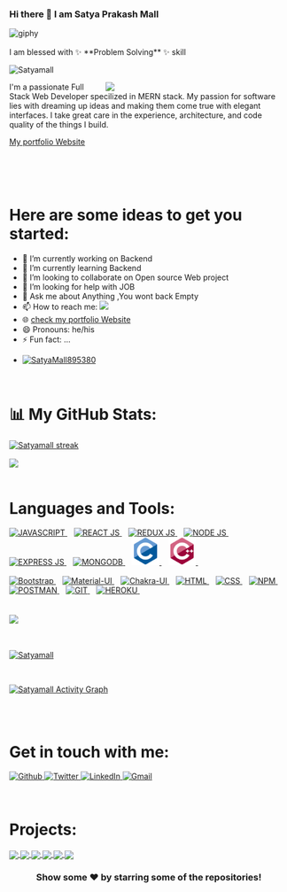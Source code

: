 ### Hi there 👋 I am Satya Prakash Mall

<!-- ![giphy](https://user-images.githubusercontent.com/80479635/150354481-99052d4f-e34a-4272-b77c-b7523003bea0.gif) -->
<img src="https://user-images.githubusercontent.com/80479635/150354481-99052d4f-e34a-4272-b77c-b7523003bea0.gif" width="100%" height="400" alt="giphy"/>
<br/>
<br/>
I am blessed with ✨ **Problem Solving**  ✨ skill

<p align="left"> <img src="https://komarev.com/ghpvc/?username=Satyamall&label=Profile%20views&color=129e00&style=plastic" alt="Satyamall" height="50" /> </p>

<img align='right' src="https://media4.giphy.com/media/u2pmTWUi0MXjyrMaVj/giphy.gif?cid=ecf05e47ujlr0uahs95slznce2ixmf10nan8vu1nqdktk1c5&rid=giphy.gif&ct=g" width="330">

I'm a passionate Full Stack Web Developer specilized in MERN stack. My passion for software lies with dreaming up ideas and making them come true with elegant interfaces. I take great care in the experience, architecture, and code quality of the things I build.
<br/>
<div>
    <a href="">My portfolio Website</a>
</div>
<br/>
<br/>
<br/>
<br/>

# Here are some ideas to get you started:

- 🔭 I’m currently working on Backend
- 🌱 I’m currently learning Backend
- 👯 I’m looking to collaborate on Open source Web project
- 🤔 I’m looking for help with JOB
- 💬 Ask me about Anything ,You wont back Empty
- 📫 How to reach me: <a href="https://www.linkedin.com/in/satya-prakash-mall-125649216/"><img style="width:20px" src="https://cdn-icons-png.flaticon.com/512/174/174857.png" /></a>
- 🌐 <a href="">check my portfolio Website</a>
- 😄 Pronouns: he/his
- ⚡ Fun fact: ...
- <p align="left"> <a href="https://twitter.com/SatyaMall895380" target="blank">
        <img alt="SatyaMall895380" src="https://img.shields.io/twitter/follow/SatyaMall895380?logo=twitter&style=for-the-badge" height="40"/>
    </a></p>
<br/>

# 📊 My GitHub Stats:

<p align="left">
    <a href="https://github.com/Satyamall/github-readme-streak-stats">
        <img title="🔥 Get streak stats for your profile at git.io/streak-stats" alt="Satyamall streak" src="https://github-readme-streak-stats.herokuapp.com/?user=Satyamall&theme=black-ice&hide_border=true&stroke=0000&background=060A0CD0"/>
    </a>
</p>
<a href="https://github.com/Satyamall/github-readme-stats">
<img align="center" src="https://github-readme-stats.vercel.app/api?username=Satyamall&&show_icons=true&count_private=true&title_color=bb2acf&icon_color=bb2acf&text_color=151515&bg_color=ffffff"/>
</a>
<br/>
<br/>

# Languages and Tools: 

<div>
    <div>
    <a href="https://developer.mozilla.org/en-US/docs/Web/JavaScript" target="_blank" rel="noreferrer">
        <img src="https://img.shields.io/badge/JavaScript-F7DF1E?style=for-the-badge&logo=javascript&logoColor=black" alt="JAVASCRIPT" height="40"/>
    </a>&nbsp;&nbsp;
    <a href="https://reactjs.org/" target="_blank" rel="noreferrer">
        <img src="https://img.shields.io/badge/ReactJS-20232A?style=for-the-badge&logo=react&logoColor=61DAFB" alt="REACT JS" height="40" />
    </a>&nbsp;&nbsp;
    <a href="https://redux.js.org" target="_blank" rel="noreferrer">
        <img src="https://img.shields.io/badge/Redux-000000?style=for-the-badge&logo=nextdotjs&logoColor=white" alt="REDUX JS" height="40"/>
    </a>&nbsp;&nbsp;
    <a href="https://nodejs.org" target="_blank" rel="noreferrer">
        <img src="https://img.shields.io/badge/Node.js-339933?style=for-the-badge&logo=nodedotjs&logoColor=white" alt="NODE JS" height="40"/>
     </a>&nbsp;&nbsp;
    <a href="https://expressjs.com" target="_blank" rel="noreferrer"> 
        <img src="https://img.shields.io/badge/Express.js-000000?style=for-the-badge&logo=express&logoColor=white" alt="EXPRESS JS" height="40" />
    </a>&nbsp;&nbsp;
    <a href="https://www.mongodb.com/" target="_blank" rel="noreferrer">
         <img src="https://img.shields.io/badge/MongoDB-4EA94B?style=for-the-badge&logo=mongodb&logoColor=white" alt="MONGODB" height="40"/>
     </a>&nbsp;&nbsp;
      <a href="https://www.cprogramming.com/" target="_blank" rel="noreferrer"> 
          <img src="https://raw.githubusercontent.com/devicons/devicon/master/icons/c/c-original.svg" alt="C Language" height="50"/> 
      </a>&nbsp;&nbsp;
      <a href="https://www.w3schools.com/cpp/" target="_blank" rel="noreferrer"> 
          <img src="https://raw.githubusercontent.com/devicons/devicon/master/icons/cplusplus/cplusplus-original.svg" alt="C++" height="50"/> 
       </a>&nbsp;&nbsp;
    </div>
    &nbsp;&nbsp;
    <div>
        <a href="https://getbootstrap.com" target="_blank" rel="noreferrer"> 
            <img src="https://miro.medium.com/max/824/1*9RqBEDU9Mbg6XM8O6d7Q9A.png" alt="Bootstrap" width="150" height="40" /> 
        </a>&nbsp;&nbsp;
        <a href="https://mui.com/" target="_blank" rel="noreferrer">
            <img src="https://res.cloudinary.com/practicaldev/image/fetch/s--ApzmTqdP--/c_imagga_scale,f_auto,fl_progressive,h_420,q_auto,w_1000/https://dev-to-uploads.s3.amazonaws.com/i/5331q5cjvpzh972u5xgo.png" alt="Material-UI" width="150" height="40"/>
        </a>&nbsp;&nbsp;
        <a href="https://chakra-ui.com/" target="_blank" rel="noreferrer">
            <img src="https://jquery-plugins.net/image/plugin/chakra-ui-simple-modular-accessible-ui-components-for-react-applications.png" alt="Chakra-UI" width="150" height="40" />
        </a>&nbsp;&nbsp;
    <a href="https://www.w3.org/html/" target="_blank" rel="noreferrer">
         <img src="https://img.shields.io/badge/HTML5%20-%23e34f26.svg?&style=for-the-badge&logo=html5&logoColor=white" alt="HTML" height="40"/>
    </a>&nbsp;&nbsp;
    <a href="https://www.w3schools.com/css/" target="_blank" rel="noreferrer">
          <img src="https://img.shields.io/badge/CSS3-1572B6?&style=for-the-badge&logo=css3&logoColor=white" alt="CSS" height="40" />
     </a>&nbsp;&nbsp;
     <a href="https://www.npmjs.com/" target="_blank" rel="noreferrer">
          <img src="https://img.shields.io/badge/npm-CB3837?style=for-the-badge&logo=npm&logoColor=white" alt="NPM" height="40"/>
      </a>&nbsp;&nbsp;
      <a href="https://postman.com" target="_blank" rel="noreferrer"> 
            <img src="https://www.vectorlogo.zone/logos/getpostman/getpostman-icon.svg" alt="POSTMAN" width="40" height="40"/> 
     </a>&nbsp;&nbsp;
     <a href="https://git-scm.com/" target="_blank" rel="noreferrer"> 
         <img src="https://www.vectorlogo.zone/logos/git-scm/git-scm-icon.svg" alt="GIT" width="40" height="40"/>       
      </a>&nbsp;&nbsp;
      <a href="https://heroku.com" target="_blank" rel="noreferrer"> 
          <img src="https://www.vectorlogo.zone/logos/heroku/heroku-icon.svg" alt="HEROKU" width="40" height="40"/> 
      </a>&nbsp;&nbsp;
    </div>
</div>
<br/>
<br/>
<div>
<a href="https://github.com/Satyamall">
  <img align="center" src="https://github-readme-stats.vercel.app/api/top-langs/?username=Satyamall&theme=light&hide_langs_below=1" />
</a> 
</div>
<br/>
<br/>
<p align="left"> <a href="https://github.com/ryo-ma/github-profile-trophy"><img src="https://github-profile-trophy.vercel.app/?username=Satyamall" alt="Satyamall" /></a> </p>
<br/>

<a href="https://github.com/Satyamall/github-readme-activity-graph"><img alt="Satyamall Activity Graph" src="https://activity-graph.herokuapp.com/graph?username=Satyamall&bg_color=0D1117&color=5BCDEC&line=5BCDEC&point=FFFFFF&hide_border=true" /></a>

<br/>
<br/>

# Get in touch with me:

<p>
    <a href="https://github.com/Satyamall" target="_open">
        <img alt="Github" src="https://img.shields.io/badge/GitHub-%2312100E.svg?&style=for-the-badge&logo=Github&logoColor=white" heigth="40" />
    </a> 
    <a href="https://twitter.com/SatyaMall895380" target="_open">
        <img alt="Twitter" src="https://img.shields.io/badge/twitter-%231DA1F2.svg?&style=for-the-badge&logo=twitter&logoColor=white" height="40"/>
    </a>
    <a href="https://www.linkedin.com/in/satya-prakash-mall-125649216/" target="_open">
        <img alt="LinkedIn" src="https://img.shields.io/badge/linkedin-%230077B5.svg?&style=for-the-badge&logo=linkedin&logoColor=white" height="40" />
    </a> 
    <a href="mailto:thesatyamall123@gmail.com" target="_open">
        <img alt="Gmail" src="https://img.shields.io/badge/Gmail-D14836?style=for-the-badge&logo=gmail&logoColor=white" height="40"/>
    </a>
</p>
<br/>

# Projects: 

<a href="https://satyamall.github.io/Booking.com-in-React.js-cloned/">
  <img align="center" src="https://github-readme-stats.vercel.app/api/pin/?username=Satyamall&repo=Booking.com-clone-in-React.js&theme=light" />
</a>
<a href="https://e-commerce-website-with-cart.herokuapp.com/">
 <img align="center" src="https://github-readme-stats.vercel.app/api/pin/?username=Satyamall&repo=React-E-commerce-Website-with-Cart-functionality-by-using-Router&theme=light" />
</a>
<a href="https://affectionate-pare-c33ba4.netlify.app/">
 <img align="center" src="https://github-readme-stats.vercel.app/api/pin/?username=Satyamall&repo=React-Google-Timer-Stopwatch&theme=light" />
</a>
<a href="#">
 <img align="center" src="https://github-readme-stats.vercel.app/api/pin/?username=Satyamall&repo=GaanaMusicClone&theme=light" />
</a>
<a href="https://satyamall.github.io/Restaurant-Website-in-javaScript/">
 <img align="center" src="https://github-readme-stats.vercel.app/api/pin/?username=Satyamall&repo=Restaurant-Website-in-javaScript&theme=light" />
</a>
<a href="https://satyamall.github.io/Project-1-Manganese-Clone-GreenHouse.io/">
 <img align="center" src="https://github-readme-stats.vercel.app/api/pin/?username=Satyamall&repo=Project-1-Manganese&theme=light" />
</a>
<div align="center">

### Show some ❤️ by starring some of the repositories!

</div>

